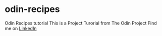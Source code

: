 # odin-recipes
Odin Recipes tutorial
This is a Project Turorial from The Odin Project
Find me on <a href="https://www.linkedin.com/in/harryhartono1997/">LinkedIn</a>
